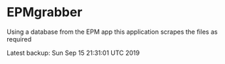 # EPMgrabber
Using a database from the EPM app this application scrapes the files as required


Latest backup: Sun Sep 15 21:31:01 UTC 2019
